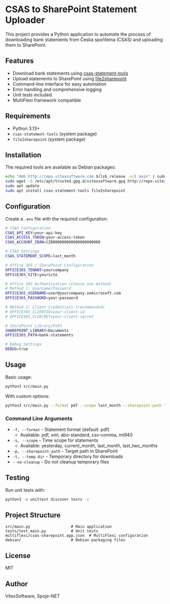 # CSAS to SharePoint Statement Uploader

This project provides a Python application to automate the process of downloading bank statements from Česká spořitelna (CSAS) and uploading them to SharePoint.

## Features

- Download bank statements using [csas-statement-tools](https://github.com/VitexSoftware/csas-statement-tools)
- Upload statements to SharePoint using [file2sharepoint](https://github.com/VitexSoftware/file2sharepoint)
- Command-line interface for easy automation
- Error handling and comprehensive logging
- Unit tests included
- MultiFlexi framework compatible

## Requirements

- Python 3.13+
- `csas-statement-tools` (system package)
- `file2sharepoint` (system package)

## Installation

The required tools are available as Debian packages:

```bash
echo "deb http://repo.vitexsoftware.com $(lsb_release -sc) main" | sudo tee /etc/apt/sources.list.d/vitexsoftware.list
sudo wget -O /etc/apt/trusted.gpg.d/vitexsoftware.gpg http://repo.vitexsoftware.com/keyring.gpg
sudo apt update
sudo apt install csas-statement-tools file2sharepoint
```

## Configuration

Create a `.env` file with the required configuration:

```bash
# CSAS Configuration
CSAS_API_KEY=your-api-key
CSAS_ACCESS_TOKEN=your-access-token
CSAS_ACCOUNT_IBAN=CZ0000000000000000000000

# CSAS Settings
CSAS_STATEMENT_SCOPE=last_month

# Office 365 / SharePoint Configuration
OFFICE365_TENANT=yourcompany
OFFICE365_SITE=yoursite

# Office 365 Authentication (choose one method)
# Method 1: Username/Password
OFFICE365_USERNAME=user@yourcompany.onmicrosoft.com
OFFICE365_PASSWORD=your-password

# Method 2: Client Credentials (recommended)
# OFFICE365_CLIENTID=your-client-id
# OFFICE365_CLSECRET=your-client-secret

# SharePoint Library/Path
SHAREPOINT_LIBRARY=Documents
OFFICE365_PATH=bank-statements

# Debug Settings
DEBUG=true
```

## Usage

Basic usage:

```bash
python3 src/main.py
```

With custom options:

```bash
python3 src/main.py --format pdf --scope last_month --sharepoint-path "statements/2024"
```

### Command Line Arguments

- `-f, --format` - Statement format (default: pdf)
  - Available: pdf, xml, abo-standard, csv-comma, mt940
- `-s, --scope` - Time scope for statements
  - Available: yesterday, current_month, last_month, last_two_months
- `-p, --sharepoint-path` - Target path in SharePoint
- `-t, --temp-dir` - Temporary directory for downloads
- `--no-cleanup` - Do not cleanup temporary files

## Testing

Run unit tests with:

```bash
python3 -m unittest discover tests -v
```

## Project Structure

```
src/main.py                  # Main application
tests/test_main.py           # Unit tests
multiflexi/csas-sharepoint.app.json  # MultiFlexi configuration
debian/                      # Debian packaging files
```

## License

MIT

## Author

VitexSoftware, Spoje-NET
